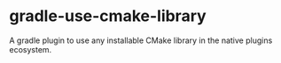 # gradle-use-cmake-library
A gradle plugin to use any installable CMake library in the native plugins ecosystem.
